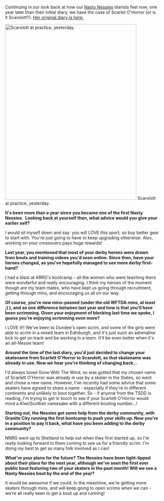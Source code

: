 <html><body><p>Continuing in our look back at how our <a href="nastynessiesrollergirls.wordpress.com">Nasty Nessies</a> diarists feel now, one year later than their initial diary, we have the case of Scarlet O'Horror (or is it Scarolott?). <a href="http://www.scottishrollerderbyblog.com/2012/06/23/monthly-diary-of-a-league-nasty-nessies-in-june-scarolott/">Her original diary is here.</a>

<a href="http://www.scottishrollerderbyblog.com/2013/04/skate-pic.jpg"><img class=" wp-image-2524 " alt="Scarolott at practice, yesterday." src="http://www.scottishrollerderbyblog.com/2013/04/skate-pic.jpg?w=614" width="430" height="575"></a> Scarolott at practice, yesterday.

</p><div><strong>It's been more than a year since you became one of the first Nasty Nessies.  Looking back at yourself then, what advice would you give your earlier self?</strong>

<strong></strong>I would sit myself down and say: you will LOVE this sport, so buy better gear to start with. You're just going to have to keep upgrading otherwise. Also, working on your crossovers pays huge rewards!

<strong>Last year, you mentioned that most of your derby heroes were drawn from bouts and training videos you'd seen online. Since then, have your heroes changed, as you've hopefully managed to see more derby first-hand?</strong>

I had a blast at ARRG's bootcamp - all the women who were teaching there were wonderful and really encouraging. I think my heroes of the moment though are my team mates, who have kept us going through recruitment, getting through mins, and encouraging us all on our way.


<strong>Of course, you're now mins-passed (under the old WFTDA mins, at least ;) ), and so one difference between last year and how is that you'll have been scrimming. Given your enjoyment of blocking last time we spoke, I guess you're enjoying scrimming even more?</strong>

<strong></strong>I LOVE it!! We've been to Dundee's open scrim, and some of the girls were able to scrim in a mixed team in Edinburgh, and it's just such an adrenaline kick to get on track and be working in a team. It'll be even better when it's an all-Nessie team!

<strong>Around the time of the last diary, you'd just decided to change your skatename from Scarlett O'Horror to Scarolott, as that skatename was already in use. Now we hear you're thinking of changing back...</strong>

<strong></strong>I'd always loved Gone With The Wind, so was gutted that my chosen name of Scarlett O'Horror was already in use by a skater in the States, so went and chose a new name. However, I've recently had some advice that some skaters have agreed to share a name - especially if they're in different continents and unlikely to bout together. So - if anyone from the TSDD is reading, I'm trying to get in touch to see if your Scarlett O'Horror would mind a Kiwi/Scottish namesake with a different bouting number...!

<strong>Starting out, the Nessies got some help from the derby community, with Granite City running the first bootcamp to push your skills up. Now you're in a position to pay it back, what have you been adding to the derby community?</strong>

NNRG went up to Shetland to help out when they first started up, so I'm really looking forward to them coming to see us for a friendly scrim. I'm doing my best to get as many folk involved as I can!

<strong>What're your plans for the future? The Nessies have been tight-lipped about their plans for the next year, although we've seen the first ever public bout featuring two of your skaters in the past month! Will we see a Nasty Nessies bout by the end of the year?</strong>

<strong></strong>It would be awesome if we could. In the meantime, we're getting more skaters through mins, and will keep going to open scrims when we can - we're all really keen to get a bout up and running!</div></body></html>
